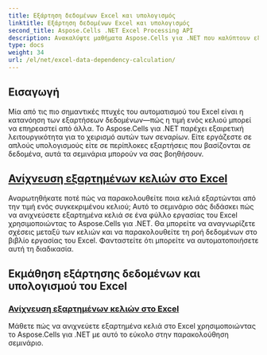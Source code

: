 ```yaml
---
title: Εξάρτηση δεδομένων Excel και υπολογισμός
linktitle: Εξάρτηση δεδομένων Excel και υπολογισμός
second_title: Aspose.Cells .NET Excel Processing API
description: Ανακαλύψτε μαθήματα Aspose.Cells για .NET που καλύπτουν εξαρτήσεις και υπολογισμούς δεδομένων του Excel, συμπεριλαμβανομένης της ανίχνευσης εξαρτώμενων κελιών, για να βελτιώσετε τις δεξιότητές σας στον αυτοματισμό του Excel.
type: docs
weight: 34
url: /el/net/excel-data-dependency-calculation/
---
```


## Εισαγωγή
Μία από τις πιο σημαντικές πτυχές του αυτοματισμού του Excel είναι η κατανόηση των εξαρτήσεων δεδομένων—πώς η τιμή ενός κελιού μπορεί να επηρεαστεί από άλλα. Το Aspose.Cells για .NET παρέχει εξαιρετική λειτουργικότητα για το χειρισμό αυτών των σεναρίων. Είτε εργάζεστε σε απλούς υπολογισμούς είτε σε περίπλοκες εξαρτήσεις που βασίζονται σε δεδομένα, αυτά τα σεμινάρια μπορούν να σας βοηθήσουν.

## [Ανίχνευση εξαρτημένων κελιών στο Excel](./tracing-dependent-cells-in-excel/)

Αναρωτηθήκατε ποτέ πώς να παρακολουθείτε ποια κελιά εξαρτώνται από την τιμή ενός συγκεκριμένου κελιού; Αυτό το σεμινάριο σάς διδάσκει πώς να ανιχνεύσετε εξαρτημένα κελιά σε ένα φύλλο εργασίας του Excel χρησιμοποιώντας το Aspose.Cells για .NET. Θα μπορείτε να αναγνωρίζετε σχέσεις μεταξύ των κελιών και να παρακολουθείτε τη ροή δεδομένων στο βιβλίο εργασίας του Excel. Φανταστείτε ότι μπορείτε να αυτοματοποιήσετε αυτή τη διαδικασία.

## Εκμάθηση εξάρτησης δεδομένων και υπολογισμού του Excel
### [Ανίχνευση εξαρτημένων κελιών στο Excel](./tracing-dependent-cells-in-excel/)
Μάθετε πώς να ανιχνεύετε εξαρτημένα κελιά στο Excel χρησιμοποιώντας το Aspose.Cells για .NET με αυτό το εύκολο στην παρακολούθηση σεμινάριο.